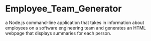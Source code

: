 # Employee_Team_Generator
a Node.js command-line application that takes in information about employees on a software engineering team and generates an HTML webpage that displays summaries for each person.
